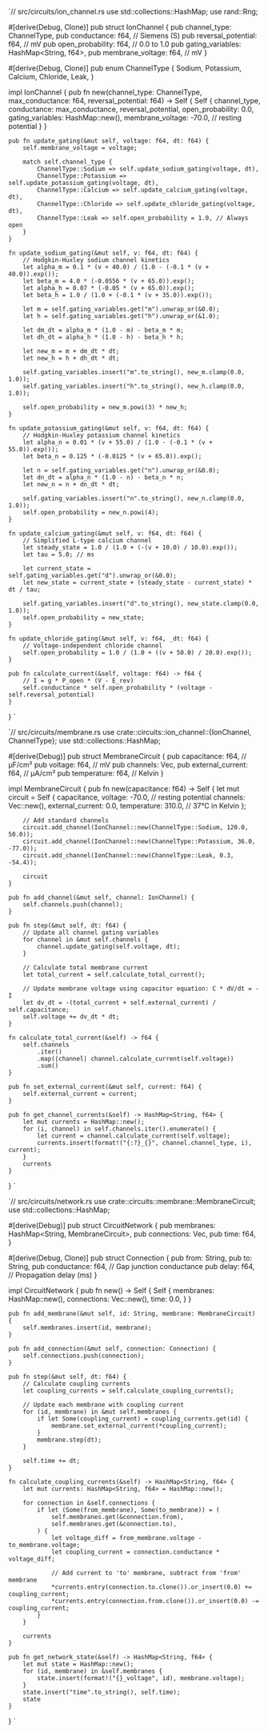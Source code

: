 `// src/circuits/ion_channel.rs
use std::collections::HashMap;
use rand::Rng;

#[derive(Debug, Clone)]
pub struct IonChannel {
    pub channel_type: ChannelType,
    pub conductance: f64,        // Siemens (S)
    pub reversal_potential: f64, // mV
    pub open_probability: f64,   // 0.0 to 1.0
    pub gating_variables: HashMap<String, f64>,
    pub membrane_voltage: f64,   // mV
}

#[derive(Debug, Clone)]
pub enum ChannelType {
    Sodium,
    Potassium,
    Calcium,
    Chloride,
    Leak,
}

impl IonChannel {
    pub fn new(channel_type: ChannelType, max_conductance: f64, reversal_potential: f64) -> Self {
        Self {
            channel_type,
            conductance: max_conductance,
            reversal_potential,
            open_probability: 0.0,
            gating_variables: HashMap::new(),
            membrane_voltage: -70.0, // resting potential
        }
    }

    pub fn update_gating(&mut self, voltage: f64, dt: f64) {
        self.membrane_voltage = voltage;
        
        match self.channel_type {
            ChannelType::Sodium => self.update_sodium_gating(voltage, dt),
            ChannelType::Potassium => self.update_potassium_gating(voltage, dt),
            ChannelType::Calcium => self.update_calcium_gating(voltage, dt),
            ChannelType::Chloride => self.update_chloride_gating(voltage, dt),
            ChannelType::Leak => self.open_probability = 1.0, // Always open
        }
    }

    fn update_sodium_gating(&mut self, v: f64, dt: f64) {
        // Hodgkin-Huxley sodium channel kinetics
        let alpha_m = 0.1 * (v + 40.0) / (1.0 - (-0.1 * (v + 40.0)).exp());
        let beta_m = 4.0 * (-0.0556 * (v + 65.0)).exp();
        let alpha_h = 0.07 * (-0.05 * (v + 65.0)).exp();
        let beta_h = 1.0 / (1.0 + (-0.1 * (v + 35.0)).exp());

        let m = self.gating_variables.get("m").unwrap_or(&0.0);
        let h = self.gating_variables.get("h").unwrap_or(&1.0);

        let dm_dt = alpha_m * (1.0 - m) - beta_m * m;
        let dh_dt = alpha_h * (1.0 - h) - beta_h * h;

        let new_m = m + dm_dt * dt;
        let new_h = h + dh_dt * dt;

        self.gating_variables.insert("m".to_string(), new_m.clamp(0.0, 1.0));
        self.gating_variables.insert("h".to_string(), new_h.clamp(0.0, 1.0));

        self.open_probability = new_m.powi(3) * new_h;
    }

    fn update_potassium_gating(&mut self, v: f64, dt: f64) {
        // Hodgkin-Huxley potassium channel kinetics
        let alpha_n = 0.01 * (v + 55.0) / (1.0 - (-0.1 * (v + 55.0)).exp());
        let beta_n = 0.125 * (-0.0125 * (v + 65.0)).exp();

        let n = self.gating_variables.get("n").unwrap_or(&0.0);
        let dn_dt = alpha_n * (1.0 - n) - beta_n * n;
        let new_n = n + dn_dt * dt;

        self.gating_variables.insert("n".to_string(), new_n.clamp(0.0, 1.0));
        self.open_probability = new_n.powi(4);
    }

    fn update_calcium_gating(&mut self, v: f64, dt: f64) {
        // Simplified L-type calcium channel
        let steady_state = 1.0 / (1.0 + (-(v + 10.0) / 10.0).exp());
        let tau = 5.0; // ms
        
        let current_state = self.gating_variables.get("d").unwrap_or(&0.0);
        let new_state = current_state + (steady_state - current_state) * dt / tau;
        
        self.gating_variables.insert("d".to_string(), new_state.clamp(0.0, 1.0));
        self.open_probability = new_state;
    }

    fn update_chloride_gating(&mut self, v: f64, _dt: f64) {
        // Voltage-independent chloride channel
        self.open_probability = 1.0 / (1.0 + ((v + 50.0) / 20.0).exp());
    }

    pub fn calculate_current(&self, voltage: f64) -> f64 {
        // I = g * P_open * (V - E_rev)
        self.conductance * self.open_probability * (voltage - self.reversal_potential)
    }
}
`

`// src/circuits/membrane.rs
use crate::circuits::ion_channel::{IonChannel, ChannelType};
use std::collections::HashMap;

#[derive(Debug)]
pub struct MembraneCircuit {
    pub capacitance: f64,           // μF/cm²
    pub voltage: f64,               // mV
    pub channels: Vec<IonChannel>,
    pub external_current: f64,      // μA/cm²
    pub temperature: f64,           // Kelvin
}

impl MembraneCircuit {
    pub fn new(capacitance: f64) -> Self {
        let mut circuit = Self {
            capacitance,
            voltage: -70.0, // resting potential
            channels: Vec::new(),
            external_current: 0.0,
            temperature: 310.0, // 37°C in Kelvin
        };

        // Add standard channels
        circuit.add_channel(IonChannel::new(ChannelType::Sodium, 120.0, 50.0));
        circuit.add_channel(IonChannel::new(ChannelType::Potassium, 36.0, -77.0));
        circuit.add_channel(IonChannel::new(ChannelType::Leak, 0.3, -54.4));

        circuit
    }

    pub fn add_channel(&mut self, channel: IonChannel) {
        self.channels.push(channel);
    }

    pub fn step(&mut self, dt: f64) {
        // Update all channel gating variables
        for channel in &mut self.channels {
            channel.update_gating(self.voltage, dt);
        }

        // Calculate total membrane current
        let total_current = self.calculate_total_current();

        // Update membrane voltage using capacitor equation: C * dV/dt = -I
        let dv_dt = -(total_current + self.external_current) / self.capacitance;
        self.voltage += dv_dt * dt;
    }

    fn calculate_total_current(&self) -> f64 {
        self.channels
            .iter()
            .map(|channel| channel.calculate_current(self.voltage))
            .sum()
    }

    pub fn set_external_current(&mut self, current: f64) {
        self.external_current = current;
    }

    pub fn get_channel_currents(&self) -> HashMap<String, f64> {
        let mut currents = HashMap::new();
        for (i, channel) in self.channels.iter().enumerate() {
            let current = channel.calculate_current(self.voltage);
            currents.insert(format!("{:?}_{}", channel.channel_type, i), current);
        }
        currents
    }
}
`

`// src/circuits/network.rs
use crate::circuits::membrane::MembraneCircuit;
use std::collections::HashMap;

#[derive(Debug)]
pub struct CircuitNetwork {
    pub membranes: HashMap<String, MembraneCircuit>,
    pub connections: Vec<Connection>,
    pub time: f64,
}

#[derive(Debug, Clone)]
pub struct Connection {
    pub from: String,
    pub to: String,
    pub conductance: f64,    // Gap junction conductance
    pub delay: f64,          // Propagation delay (ms)
}

impl CircuitNetwork {
    pub fn new() -> Self {
        Self {
            membranes: HashMap::new(),
            connections: Vec::new(),
            time: 0.0,
        }
    }

    pub fn add_membrane(&mut self, id: String, membrane: MembraneCircuit) {
        self.membranes.insert(id, membrane);
    }

    pub fn add_connection(&mut self, connection: Connection) {
        self.connections.push(connection);
    }

    pub fn step(&mut self, dt: f64) {
        // Calculate coupling currents
        let coupling_currents = self.calculate_coupling_currents();

        // Update each membrane with coupling current
        for (id, membrane) in &mut self.membranes {
            if let Some(coupling_current) = coupling_currents.get(id) {
                membrane.set_external_current(*coupling_current);
            }
            membrane.step(dt);
        }

        self.time += dt;
    }

    fn calculate_coupling_currents(&self) -> HashMap<String, f64> {
        let mut currents: HashMap<String, f64> = HashMap::new();

        for connection in &self.connections {
            if let (Some(from_membrane), Some(to_membrane)) = (
                self.membranes.get(&connection.from),
                self.membranes.get(&connection.to),
            ) {
                let voltage_diff = from_membrane.voltage - to_membrane.voltage;
                let coupling_current = connection.conductance * voltage_diff;

                // Add current to 'to' membrane, subtract from 'from' membrane
                *currents.entry(connection.to.clone()).or_insert(0.0) += coupling_current;
                *currents.entry(connection.from.clone()).or_insert(0.0) -= coupling_current;
            }
        }

        currents
    }

    pub fn get_network_state(&self) -> HashMap<String, f64> {
        let mut state = HashMap::new();
        for (id, membrane) in &self.membranes {
            state.insert(format!("{}_voltage", id), membrane.voltage);
        }
        state.insert("time".to_string(), self.time);
        state
    }
}
`